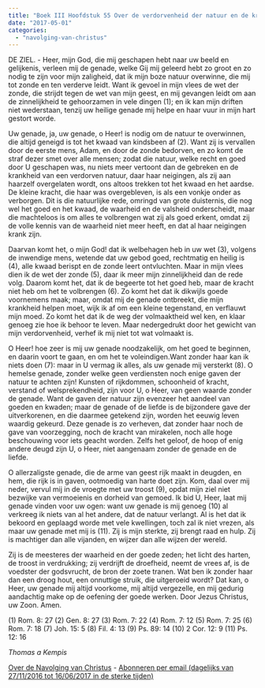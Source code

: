 ```yaml
---
title: "Boek III Hoofdstuk 55 Over de verdorvenheid der natuur en de kracht der goddelijke genade"
date: "2017-05-01"
categories: 
  - "navolging-van-christus"
---
```


DE ZIEL. - Heer, mijn God, die mij geschapen hebt naar uw beeld en gelijkenis, verleen mij de genade, welke Gij mij geleerd hebt zo groot en zo nodig te zijn voor mijn zaligheid, dat ik mijn boze natuur overwinne, die mij tot zonde en ten verderve leidt. Want ik gevoel in mijn vlees de wet der zonde, die strijdt tegen de wet van mijn geest, en mij gevangen leidt om aan de zinnelijkheid te gehoorzamen in vele dingen (1); en ik kan mijn driften niet wederstaan, tenzij uw heilige genade mij helpe en haar vuur in mijn hart gestort worde.

Uw genade, ja, uw genade, o Heer! is nodig om de natuur te overwinnen, die altijd geneigd is tot het kwaad van kindsbeen af (2). Want zij is vervallen door de eerste mens, Adam, en door de zonde bedorven, en zo komt de straf dezer smet over alle mensen; zodat die natuur, welke recht en goed door U geschapen was, nu niets meer vertoont dan de gebreken en de krankheid van een verdorven natuur, daar haar neigingen, als zij aan haarzelf overgelaten wordt, ons altoos trekken tot het kwaad en het aardse. De kleine kracht, die haar was overgebleven, is als een vonkje onder as verborgen. Dit is die natuurlijke rede, omringd van grote duisternis, die nog wel het goed en het kwaad, de waarheid en de valsheid onderscheidt, maar die machteloos is om alles te volbrengen wat zij als goed erkent, omdat zij de volle kennis van de waarheid niet meer heeft, en dat al haar neigingen krank zijn.

Daarvan komt het, o mijn God! dat ik welbehagen heb in uw wet (3), volgens de inwendige mens, wetende dat uw gebod goed, rechtmatig en heilig is (4), alle kwaad berispt en de zonde leert ontvluchten. Maar in mijn vlees dien ik de wet der zonde (5), daar ik meer mijn zinnelijkheid dan de rede volg. Daarom komt het, dat ik de begeerte tot het goed heb, maar de kracht niet heb om het te volbrengen (6). Zo komt het dat ik dikwijls goede voornemens maak; maar, omdat mij de genade ontbreekt, die mijn krankheid helpen moet, wijk ik af om een kleine tegenstand, en verflauwt mijn moed. Zo komt het dat ik de weg der volmaaktheid wel ken, en klaar genoeg zie hoe ik behoor te leven. Maar nedergedrukt door het gewicht van mijn verdorvenheid, verhef ik mij niet tot wat volmaakt is.

O Heer! hoe zeer is mij uw genade noodzakelijk, om het goed te beginnen, en daarin voort te gaan, en om het te voleindigen.Want zonder haar kan ik niets doen (7): maar in U vermag ik alles, als uw genade mij versterkt (8). O hemelse genade, zonder welke geen verdiensten noch enige gaven der natuur te achten zijn! Kunsten of rijkdommen, schoonheid of kracht, verstand of welsprekendheid, zijn voor U, o Heer, van geen waarde zonder de genade. Want de gaven der natuur zijn evenzeer het aandeel van goeden en kwaden; maar de genade of de liefde is de bijzondere gave der uitverkorenen, en die daarmee getekend zijn, worden het eeuwig leven waardig gekeurd. Deze genade is zo verheven, dat zonder haar noch de gave van voorzegging, noch de kracht van mirakelen, noch alle hoge beschouwing voor iets geacht worden. Zelfs het geloof, de hoop of enig andere deugd zijn U, o Heer, niet aangenaam zonder de genade en de liefde.

O allerzaligste genade, die de arme van geest rijk maakt in deugden, en hem, die rijk is in gaven, ootmoedig van harte doet zijn. Kom, daal over mij neder, vervul mij in de vroegte met uw troost (9), opdat mijn ziel niet bezwijke van vermoeienis en dorheid van gemoed. Ik bid U, Heer, laat mij genade vinden voor uw ogen: want uw genade is mij genoeg (10) al verkreeg ik niets van al het andere, dat de natuur verlangt. Al is het dat ik bekoord en geplaagd worde met vele kwellingen, toch zal ik niet vrezen, als maar uw genade met mij is (11). Zij is mijn sterkte, zij brengt raad en hulp. Zij is machtiger dan alle vijanden, en wijzer dan alle wijzen der wereld.

Zij is de meesteres der waarheid en der goede zeden; het licht des harten, de troost in verdrukking; zij verdrijft de droefheid, neemt de vrees af, is de voedster der godsvrucht, de bron der zoete tranen. Wat ben ik zonder haar dan een droog hout, een onnuttige struik, die uitgeroeid wordt? Dat kan, o Heer, uw genade mij altijd voorkome, mij altijd vergezelle, en mij gedurig aandachtig make op de oefening der goede werken. Door Jezus Christus, uw Zoon. Amen.

(1) Rom. 8: 27 (2) Gen. 8: 27 (3) Rom. 7: 22 (4) Rom. 7: 12 (5) Rom. 7: 25 (6) Rom. 7: 18 (7) Joh. 15: 5 (8) Fil. 4: 13 (9) Ps. 89: 14 (10) 2 Cor. 12: 9 (11) Ps. 12: 16

_Thomas a Kempis_

[Over de Navolging van Christus](/blog/de-navolging-van-christus-in-de-sterke-tijden/) - [Abonneren per email (dagelijks van 27/11/2016 tot 16/06/2017 in de sterke tijden)](http://eepurl.com/cg9VGT)

